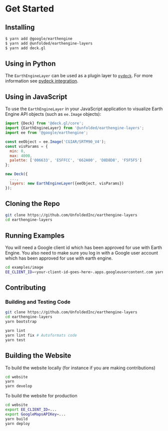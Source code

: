 # Get Started

## Installing

```sh
$ yarn add @google/earthengine
$ yarn add @unfolded/earthengine-layers
$ yarn add deck.gl
```

## Using in Python

The `EarthEngineLayer` can be used as a plugin layer to
[`pydeck`](https://pydeck.gl). For more information see [pydeck
integration](/docs/developer-guide/pydeck-integration.md).

## Using in JavaScript

To use the `EarthEngineLayer` in your JavaScript application to visualize Earth
Engine API objects (such as `ee.Image` objects):

```js
import {Deck} from '@deck.gl/core';
import {EarthEngineLayer} from '@unfolded/earthengine-layers';
import ee from '@google/earthengine';

const eeObject = ee.Image('CGIAR/SRTM90_V4');
const visParams = {
  min: 0,
  max: 4000,
  palette: ['006633', 'E5FFCC', '662A00', 'D8D8D8', 'F5F5F5']
};

new Deck({
  ...,
  layers: new EarthEngineLayer({eeObject, visParams})
});
```

## Cloning the Repo

```sh
git clone https://github.com/UnfoldedInc/earthengine-layers
cd earthengine-layers
```

## Running Examples

You will need a Google client id which has been approved for use with Earth
Engine. You also need to make sure you log in with a Google user account which
has been approved for use with earth engine.

```sh
cd examples/image
EE_CLIENT_ID=<your-client-id-goes-here>.apps.googleusercontent.com yarn start
```

## Contributing

### Building and Testing Code

```sh
git clone https://github.com/UnfoldedInc/earthengine-layers
cd earthengine-layers
yarn bootstrap
```

```sh
yarn lint
yarn lint fix # Autoformats code
yarn test
```

## Building the Website

To build the website locally (for instance if you are making contributions)

```sh
cd website
yarn
yarn develop
```

To build the website for production

```sh
cd website
export EE_CLIENT_ID=...
export GoogleMapsAPIKey=...
yarn build
yarn deploy
```
